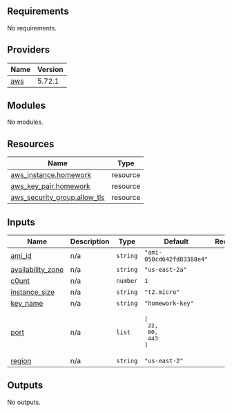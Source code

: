 ## Requirements

No requirements.

## Providers

| Name | Version |
|------|---------|
| <a name="provider_aws"></a> [aws](#provider\_aws) | 5.72.1 |

## Modules

No modules.

## Resources

| Name | Type |
|------|------|
| [aws_instance.homework](https://registry.terraform.io/providers/hashicorp/aws/latest/docs/resources/instance) | resource |
| [aws_key_pair.homework](https://registry.terraform.io/providers/hashicorp/aws/latest/docs/resources/key_pair) | resource |
| [aws_security_group.allow_tls](https://registry.terraform.io/providers/hashicorp/aws/latest/docs/resources/security_group) | resource |

## Inputs

| Name | Description | Type | Default | Required |
|------|-------------|------|---------|:--------:|
| <a name="input_ami_id"></a> [ami\_id](#input\_ami\_id) | n/a | `string` | `"ami-050cd642fd83388e4"` | no |
| <a name="input_availability_zone"></a> [availability\_zone](#input\_availability\_zone) | n/a | `string` | `"us-east-2a"` | no |
| <a name="input_c0unt"></a> [c0unt](#input\_c0unt) | n/a | `number` | `1` | no |
| <a name="input_instance_size"></a> [instance\_size](#input\_instance\_size) | n/a | `string` | `"t2.micro"` | no |
| <a name="input_key_name"></a> [key\_name](#input\_key\_name) | n/a | `string` | `"homework-key"` | no |
| <a name="input_port"></a> [port](#input\_port) | n/a | `list` | <pre>[<br/>  22,<br/>  80,<br/>  443<br/>]</pre> | no |
| <a name="input_region"></a> [region](#input\_region) | n/a | `string` | `"us-east-2"` | no |

## Outputs

No outputs.
